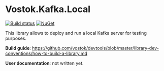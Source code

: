 # Vostok.Kafka.Local

[![Build status](https://ci.appveyor.com/api/projects/status/github/vostok/kafka.local?svg=true&branch=master)](https://ci.appveyor.com/project/vostok/kafka.local/branch/master)
[![NuGet](https://img.shields.io/nuget/v/Vostok.Kafka.Local.svg)](https://www.nuget.org/packages/Vostok.Kafka.Local)

This library allows to deploy and run a local Kafka server for testing purposes.


**Build guide**: https://github.com/vostok/devtools/blob/master/library-dev-conventions/how-to-build-a-library.md

**User documentation**: not written yet.